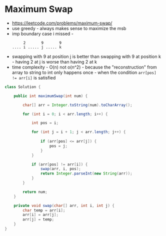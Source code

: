 # Maximum Swap

- https://leetcode.com/problems/maximum-swap/
- use greedy - always makes sense to maximize the msb
- imp boundary case i missed -
  ```
       2       9       9
  .... i ..... j ..... k
  ```
- swapping with 9 at position j is better than swapping with 9 at position k - having 2 at j is worse than having 2 at k
- time complexity - O(n) not o(n^2) - because the "reconstruction" from array to string to int only happens once - when the condition `arr[pos] != arr[i]` is satisfied

```java
class Solution {

    public int maximumSwap(int num) {

        char[] arr = Integer.toString(num).toCharArray();

        for (int i = 0; i < arr.length; i++) {

            int pos = i;

            for (int j = i + 1; j < arr.length; j++) {
                
                if (arr[pos] <= arr[j]) {
                    pos = j;
                }
            }

            if (arr[pos] != arr[i]) {
                swap(arr, i, pos);
                return Integer.parseInt(new String(arr));
            }
        }

        return num;
    }

    private void swap(char[] arr, int i, int j) {
        char temp = arr[i];
        arr[i] = arr[j];
        arr[j] = temp;
    }
}
```
